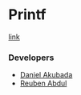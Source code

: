 # Printf



[link](https://github.com/reu12th/printf)


### Developers

- [Daniel Akubada](https://github.com/Panda3809)
- [Reuben Abdul](https://github.com/reu12th)
